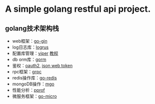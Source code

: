 # A simple golang restful api project.

## golang技术架构栈

* web框架：[go-gin](https://gin-gonic.com/)
* log日志库：[logrus](https://github.com/Sirupsen/logrus)
* 配置库管理：[viper](https://github.com/spf13/viper) [教程](https://blog.csdn.net/cs380637384/article/details/81217767)
* db orm库：[gorm](http://gorm.book.jasperxu.com/)
* 鉴权：[oauth2](https://github.com/go-oauth2/oauth2), [json web token](https://github.com/dgrijalva/jwt-go)
* rpc框架：[grpc](https://doc.oschina.net/grpc?t=58008)
* redis操作库：[go-redis](https://github.com/go-redis/redis)
* mongoDB操作：[mgo](https://github.com/globalsign/mgo)
* 性能分析：[pprof](https://www.jianshu.com/p/4e4ff6be6af9)
* 微服务框架：[go-micro](https://www.jianshu.com/p/352778f089c0)